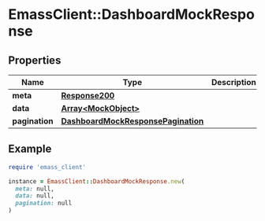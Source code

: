 # EmassClient::DashboardMockResponse

## Properties

| Name | Type | Description | Notes |
| ---- | ---- | ----------- | ----- |
| **meta** | [**Response200**](Response200.md) |  | [optional] |
| **data** | [**Array&lt;MockObject&gt;**](MockObject.md) |  | [optional] |
| **pagination** | [**DashboardMockResponsePagination**](DashboardMockResponsePagination.md) |  | [optional] |

## Example

```ruby
require 'emass_client'

instance = EmassClient::DashboardMockResponse.new(
  meta: null,
  data: null,
  pagination: null
)
```

